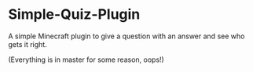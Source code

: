 # Simple-Quiz-Plugin
A simple Minecraft plugin to give a question with an answer and see who gets it right.

(Everything is in master for some reason, oops!)
